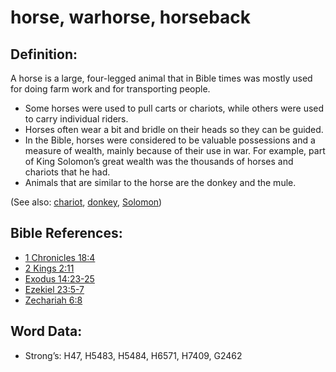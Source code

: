 # horse, warhorse, horseback

## Definition:

A horse is a large, four-legged animal that in Bible times was mostly used for doing farm work and for transporting people.

* Some horses were used to pull carts or chariots, while others were used to carry individual riders.
* Horses often wear a bit and bridle on their heads so they can be guided.
* In the Bible, horses were considered to be valuable possessions and a measure of wealth, mainly because of their use in war. For example, part of King Solomon’s great wealth was the thousands of horses and chariots that he had.
* Animals that are similar to the horse are the donkey and the mule.

(See also: [chariot](../other/chariot.md), [donkey](../other/donkey.md), [Solomon](../names/solomon.md))

## Bible References:

* [1 Chronicles 18:4](rc://en/tn/help/1ch/18/04)
* [2 Kings 2:11](rc://en/tn/help/2ki/02/11)
* [Exodus 14:23-25](rc://en/tn/help/exo/14/23)
* [Ezekiel 23:5-7](rc://en/tn/help/ezk/23/05)
* [Zechariah 6:8](rc://en/tn/help/zec/06/08)

## Word Data:

* Strong’s: H47, H5483, H5484, H6571, H7409, G2462
